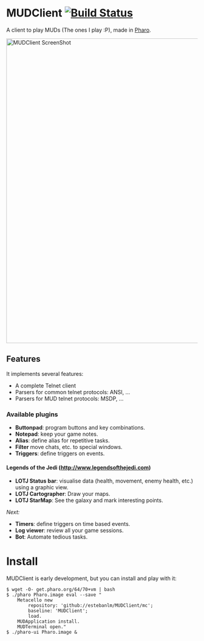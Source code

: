 # MUDClient [![Build Status](https://travis-ci.org/estebanlm/MUDClient.png?branch=master)](https://travis-ci.org/estebanlm/MUDClient)
A client to play MUDs (The ones I play :P), made in [Pharo](http://pharo.org).

<img src="https://raw.githubusercontent.com/estebanlm/themes/master/images/MUDClient.png" alt="MUDClient ScreenShot" width="800px">

## Features
It implements several features:

- A complete Telnet client
- Parsers for common telnet protocols: ANSI, ...
- Parsers for MUD telnet protocols: MSDP, ...

### Available plugins
- **Buttonpad**: program buttons and key combinations.
- **Notepad**: keep your game notes.
- **Alias**: define alias for repetitive tasks.
- **Filter** move chats, etc. to special windows.
- **Triggers**: define triggers on events.

#### Legends of the Jedi (http://www.legendsofthejedi.com)
- **LOTJ Status bar**: visualise data (health, movement, enemy health, etc.) using a graphic view.
- **LOTJ Cartographer**: Draw your maps.
- **LOTJ StarMap**: See the galaxy and mark interesting points.

*Next:*
- **Timers**: define triggers on time based events.
- **Log viewer**: review all your game sessions.
- **Bot**: Automate tedious tasks.

# Install
MUDClient is early development, but you can install and play with it: 

    $ wget -O- get.pharo.org/64/70+vm | bash
    $ ./pharo Pharo.image eval --save "
        Metacello new 
            repository: 'github://estebanlm/MUDClient/mc';
            baseline: 'MUDClient';
            load. 
		MUDApplication install.
        MUDTerminal open."
    $ ./pharo-ui Pharo.image &   

